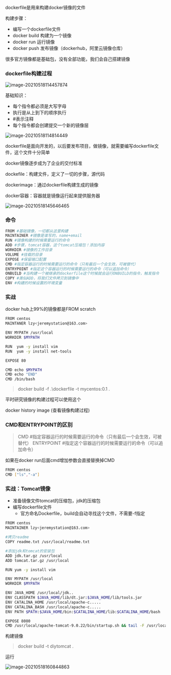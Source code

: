 dockerfile是用来构建docker镜像的文件

构建步骤：

* 编写一个dockerfile文件
* docker build 构建为一个镜像
* docker run 运行镜像 
* docker push 发布镜像（dockerhub，阿里云镜像仓库）



很多官方镜像都是基础包，没有全部功能，我们会自己搭建镜像

### dockerfile构建过程

![image-20210518114457874](https://gitee.com/BothSavage/PicGo/raw/master//image/20210518114457.png)

基础知识：

* 每个指令都必须是大写字母
* 执行是从上到下的顺序执行
* #表示注释
* 每个指令都会创建提交一个新的镜像层

![image-20210518114814449](https://gitee.com/BothSavage/PicGo/raw/master//image/20210518114814.png)

dockerfile是面向开发的，以后要发布项目，做镜像，就需要编写dockerfile文件，这个文件十分简单

docker镜像逐步成为了企业的交付标准



dockefile：构建文件，定义了一切的步骤，源代码 

dockerimage：通过dockerfile构建生成的镜像

docker容器：容器就是镜像运行起来提供服务器

![image-20210518145646465](https://gitee.com/BothSavage/PicGo/raw/master//image/20210518145646.png)





### 命令

```bash
FROM #基础镜像，一切都从这里构建
MAINTAINER #镜像是谁写的，name+email
RUN #镜像构建的时候需要运行的命令
ADD #步骤，tomcat容器，这个tomcat压缩包！添加内容
WORKDIR #镜像的工作目录
VOLUME #挂载的目录
EXPOSE #保留端口配置
CMD #指定容器运行的时候需要运行的命令（只有最后一个会生效，可被替代）
ENTRYPOINT #指定这个容器运行的时候需要运行的命令（可以追加命令）
ONBUILD #当构建一个被继承的dockerfile这个时候就会运行ONBUILD的指令，触发指令
COPY #类似ADD，将我们文件拷贝到镜像中
ENV #构建的时候设置的环境变量
```

### 实战

docker hub上99%的镜像都是FROM scratch

```bash
FROM centos
MAINTANER lzy<jeremystation@163.com>

ENV MYPATH /usr/local
WORKDIR $MYPATH

RUN  yum -y install vim
RUN  yum -y install net-tools

EXPOSE 80

CMD echo $MYPATH
CMD echo "END"
CMD /bin/bash 
```

> docker build -f .\dockerfile -t mycentos:0.1 .





平时研究镜像的构建过程可以使用这个

docker history image (查看镜像构建过程)





### CMD和ENTRYPOINT的区别

> CMD #指定容器运行的时候需要运行的命令（只有最后一个会生效，可被替代）
> ENTRYPOINT #指定这个容器运行的时候需要运行的命令（可以追加命令）



如果在docker run后面cmd增加参数会直接替换掉CMD

```bash
FROM centos
CMD ["ls","-a"]
```







### 实战：Tomcat镜像

* 准备镜像文件tomcat的压缩包，jdk的压缩包
* 编写dockerfile文件
  * 官方命名Dockerfile，build会自动寻找这个文件，不需要-f指定

```bash
FROM centos
MAINTAINER lzy<jeremystation@163.com>

#拷贝readme
COPY readme.txt /usr/local/readme.txt

#添加jdk和tomcat的安装包
ADD jdk.tar.gz /usr/local
ADD tomcat.tar.gz /usr/local

RUN yum -y install vim

ENV MYPATH /usr/local
WORKDIR $MYPATH

ENV JAVA_HOME /usr/local/jdk..
ENV CLASSPATH $JAVA_HOME/lib/dt.jar:$JAVA_HOME/lib/tools.jar
ENV CATALINA_HOME /usr/local/apache-c.....
ENV CATALINA_BASH /usr/local/apache-c.....
ENV PATH $PATH:$JAVA_HOME/bin:$CATALINA_HOME/lib:$CATALINA_HOME/bash

EXPOSE 8080
CMD /usr/local/apache-tomcat-9.0.22/bin/startup.sh && tail -F /usr/local/apache-tomcat-9.0.22/bin/logs/catalina.out

```

构建镜像

> docker build -t diytomcat .

运行

![image-20210518160844863](https://gitee.com/BothSavage/PicGo/raw/master//image/20210518160844.png)